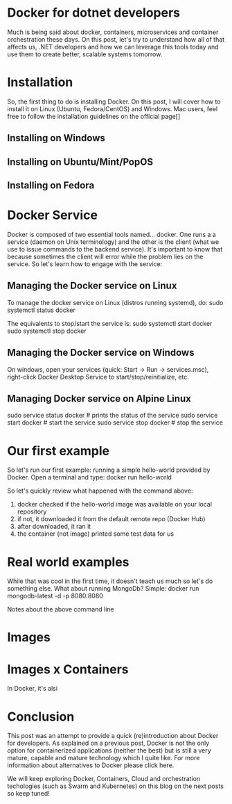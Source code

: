 # Docker for dotnet developers
Much is being said about docker, containers, microservices and container orchestration these days. On this post, let's try to understand how all of that affects us, .NET developers and how we can leverage this tools today and use them to create better, scalable systems tomorrow.


# Installation
So, the first thing to do is installing Docker. On this post, I will cover how to install it on Linux (Ubuntu, Fedora/CentOS) and Windows. Mac users, feel free to follow the installation guidelines on the official page[]

## Installing on Windows


## Installing on Ubuntu/Mint/PopOS


## Installing on Fedora




# Docker Service
Docker is composed of two essential tools named... docker. One runs a a service (daemon on Unix terminology) and the other is the client (what we use to issue commands to the backend service). It's important to know that because sometimes the client will error while the problem lies on the service. So let's learn how to engage with the service:


## Managing the Docker service on Linux 
To manage the docker service on Linux (distros running systemd), do:
sudo systemctl status docker

The equivalents to stop/start the service is:
sudo systemctl start docker
sudo systemctl stop docker

## Managing the Docker service on Windows
On windows, open your services (quick: Start -> Run -> services.msc), right-click Docker Desktop Service to start/stop/reinitialize, etc.

## Managing Docker service on Alpine Linux
sudo service status docker                         # prints the status of the service
sudo service start docker                          # start the service
sudo service stop docker                           # stop the service

# Our first example
So let's run our first example: running a simple hello-world provided by Docker. Open a terminal and type:
docker run hello-world

So let's quickly review what happened with the command above:
1. docker checked if the hello-world image was available on your local repository
2. if not, it downloaded it from the default remote repo (Docker Hub)
3. after downloaded, it ran it
4. the container (not image) printed some test data for us

# Real world examples
While that was cool in the first time, it doesn't teach us much so let's do something else. What about running MongoDb? Simple:
docker run mongodb-latest -d -p 8080:8080 


Notes about the above command line


# Images





# Images x Containers
In Docker, it's alsi 



# Conclusion
This post was an attempt to provide a quick  (re)introduction about Docker for developers. As explained on a previous post, Docker is not the only option for containerized applications (neither the best) but is still a very mature, capable and mature technology which I quite like. For more information about alternatives to Docker please click here.

We will keep exploring Docker, Containers, Cloud and orchestration techologies (such as Swarm and Kubernetes) on this blog on the next posts so keep tuned!

